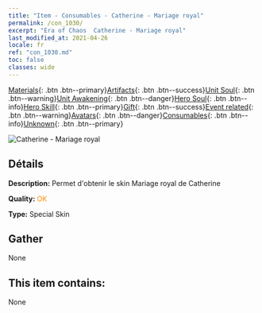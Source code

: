 ```yaml
---
title: "Item - Consumables - Catherine - Mariage royal"
permalink: /con_1030/
excerpt: "Era of Chaos  Catherine - Mariage royal"
last_modified_at: 2021-04-26
locale: fr
ref: "con_1030.md"
toc: false
classes: wide
---
```

 [Materials](/ItemsFR/){: .btn .btn--primary}[Artifacts](/ItemsFR/Artifacts/){: .btn .btn--success}[Unit Soul](/ItemsFR/UnitSoul/){: .btn .btn--warning}[Unit Awakening](/ItemsFR/UnitAwakening/){: .btn .btn--danger}[Hero Soul](/ItemsFR/HeroSoul/){: .btn .btn--info}[Hero Skill](/ItemsFR/HeroSkill/){: .btn .btn--primary}[Gift](/ItemsFR/Gift/){: .btn .btn--success}[Event related](/ItemsFR/Events/){: .btn .btn--warning}[Avatars](/ItemsFR/Avatars/){: .btn .btn--danger}[Consumables](/ItemsFR/Consumables/){: .btn .btn--info}[Unknown](/ItemsFR/Unknown/){: .btn .btn--primary}

 ![Catherine - Mariage royal](/images/h/h_Catherine7.jpg)

## Détails
 **Description:** Permet d'obtenir le skin Mariage royal de Catherine

 **Quality:** <span style="color: #FF8C00">OK</span>

 **Type:** Special Skin

## Gather

  None

## This item contains:

  None

